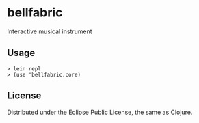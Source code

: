 # bellfabric

Interactive musical instrument

## Usage

    > lein repl
    > (use 'bellfabric.core)  

## License

Distributed under the Eclipse Public License, the same as Clojure.
